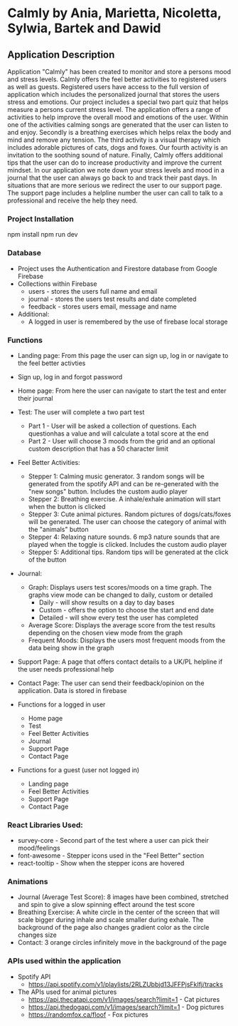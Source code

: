 # Calmly by Ania, Marietta, Nicoletta, Sylwia, Bartek and Dawid

## Application Description

Application "Calmly" has been created to monitor and store a persons mood and stress levels. Calmly offers the feel better activities to registered users as well as guests. Registered users have access to the full version of application which includes the personalized journal that stores the users stress and emotions. Our project includes a special two part quiz that helps measure a persons current stress level. The application offers a range of activities to help improve the overall mood and emotions of the user. Within one of the activities calming songs are generated that the user can listen to and enjoy. Secondly is a breathing exercises which helps relax the body and mind and remove any tension. The third activity is a visual therapy which includes adorable pictures of cats, dogs and foxes. Our fourth activity is an invitation to the soothing sound of nature. Finally, Calmly offers additional tips that the user can do to increase productivity and improve the current mindset. In our application we note down your stress levels and mood in a journal that the user can always go back to and track their past days. In situations that are more serious we redirect the user to our support page. The support page includes a helpline number the user can call to talk to a professional and receive the help they need.

### Project Installation

npm install
npm run dev

### Database

- Project uses the Authentication and Firestore database from Google Firebase
- Collections within Firebase
  - users - stores the users full name and email
  - journal - stores the users test results and date completed
  - feedback - stores users email, message and name
- Additional:
  - A logged in user is remembered by the use of firebase local storage

### Functions

- Landing page: From this page the user can sign up, log in or navigate to the feel better activties
- Sign up, log in and forgot password
- Home page: From here the user can navigate to start the test and enter their journal
- Test: The user will complete a two part test
  - Part 1 - User will be asked a collection of questions. Each questionhas a value and will calculate a total score at the end
  - Part 2 - User will choose 3 moods from the grid and an optional custom description that has a 50 character limit
- Feel Better Activities:
  - Stepper 1: Calming music generator. 3 random songs will be generated from the spotify API and can be re-generated with the "new songs" button. Includes the custom audio player
  - Stepper 2: Breathing exercise. A inhale/exhale animation will start when the button is clicked
  - Stepper 3: Cute animal pictures. Random pictures of dogs/cats/foxes will be generated. The user can choose the category of animal with the "animals" button
  - Stepper 4: Relaxing nature sounds. 6 mp3 nature sounds that are played when the toggle is clicked. Includes the custom audio player
  - Stepper 5: Additional tips. Random tips will be generated at the click of the button
- Journal:
  - Graph: Displays users test scores/moods on a time graph. The graphs view mode can be changed to daily, custom or detailed
    - Daily - will show results on a day to day bases
    - Custom - offers the option to choose the start and end date
    - Detailed - will show every test the user has completed
  - Average Score: Displays the average score from the test results depending on the chosen view mode from the graph
  - Frequent Moods: Displays the users most frequent moods from the data being show in the graph
- Support Page: A page that offers contact details to a UK/PL helpline if the user needs professional help
- Contact Page: The user can send their feedback/opinion on the application. Data is stored in firebase

- Functions for a logged in user

  - Home page
  - Test
  - Feel Better Activities
  - Journal
  - Support Page
  - Contact Page

- Functions for a guest (user not logged in)

  - Landing page
  - Feel Better Activities
  - Support Page
  - Contact Page

### React Libraries Used:

- survey-core - Second part of the test where a user can pick their mood/feelings
- font-awesome - Stepper icons used in the "Feel Better" section
- react-tooltip - Show when the stepper icons are hovered

### Animations

- Journal (Average Test Score): 8 images have been combined, stretched and spin to give a slow spinning effect around the test score
- Breathing Exercise: A white circle in the center of the screen that will scale bigger during inhale and scale smaller during exhale. The background of the page also changes gradient color as the circle changes size
- Contact: 3 orange circles infinitely move in the background of the page

### APIs used within the application

- Spotify API
  - https://api.spotify.com/v1/playlists/2RLZUbbjd13JFFPjsFkIfj/tracks
- The APIs used for animal pictures
  - https://api.thecatapi.com/v1/images/search?limit=1 - Cat pictures
  - https://api.thedogapi.com/v1/images/search?limit=1 - Dog pictures
  - https://randomfox.ca/floof - Fox pictures

